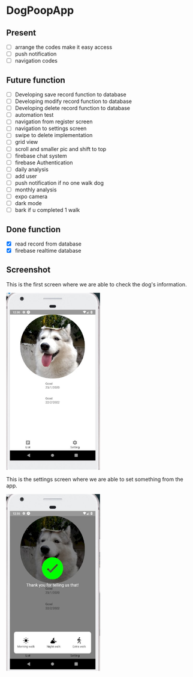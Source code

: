 # DogPoopApp

## Present
- [ ] arrange the codes make it easy access<br>
- [ ] push notification<br>
- [ ] navigation codes<br>

## Future function
- [ ] Developing save record function to database<br>
- [ ] Developing modify record function to database<br>
- [ ] Developing delete record function to database<br>
- [ ] automation test<br>
- [ ] navigation from register screen<br>
- [ ] navigation to settings screen<br>
- [ ] swipe to delete implementation<br>
- [ ] grid view<br>
- [ ] scroll and smaller pic and shift to top
- [ ] firebase chat system<br>
- [ ] firebase Authentication<br>
- [ ] daily analysis<br>
- [ ] add user<br>
- [ ] push notification if no one walk dog<br>
- [ ] monthly analysis<br>
- [ ] expo camera<br>
- [ ] dark mode<br>
- [ ] bark if u completed 1 walk<br>

## Done function
- [x] read record from database<br>
- [x] firebase realtime database<br>

## Screenshot
<p>This is the first screen where we are able to check the dog's information.</p>
<p align="left">
<img src="./assets/images/ss1.jpg" width="250" height="470">
</p>

<p>This is the settings screen where we are able to set something from the app.</p>
<p align="left">
<img src="./assets/images/ss2.jpg" width="250" height="470">
</p>

